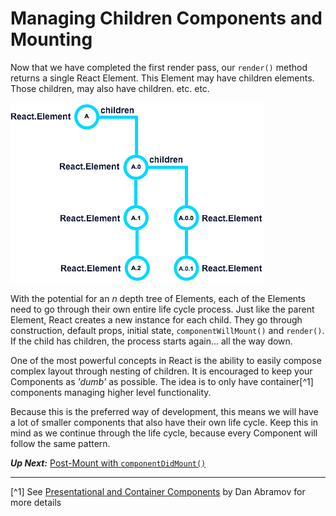 # Managing Children Components and Mounting
Now that we have completed the first render pass, our `render()` method returns a single React Element. This Element may have children elements. Those children, may also have children. etc. etc.

![React Element Tree](react-element-tree.png)

With the potential for an *n* depth tree of Elements, each of the Elements need to go through their own entire life cycle process. Just like the parent Element, React creates a new instance for each child. They go through construction, default props, initial state, `componentWillMount()` and `render()`. If the child has children, the process starts again... all the way down.

One of the most powerful concepts in React is the ability to easily compose complex layout through nesting of children. It is encouraged to keep your Components as *'dumb'* as possible. The idea is to only have container[^1] components managing higher level functionality.

Because this is the preferred way of development, this means we will have a lot of smaller components that also have their own life cycle. Keep this in mind as we continue through the life cycle, because every Component will follow the same pattern.

***Up Next:*** [Post-Mount with `componentDidMount()`](post_mount_with_component_did_mount.md)

---

[^1] See [Presentational and Container Components](https://medium.com/@dan_abramov/smart-and-dumb-components-7ca2f9a7c7d0#.pnmirdrso) by Dan Abramov for more details